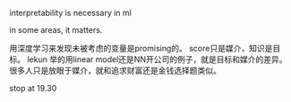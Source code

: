 interpretability is necessary in ml

in some areas, it matters.

用深度学习来发现未被考虑的变量是promising的。
score只是媒介，知识是目标。
lekun 举的用linear model还是NN开公司的例子，就是目标和媒介的差异。很多人只是放眼于媒介，就和追求财富还是金钱选择题类似。

stop at 19.30